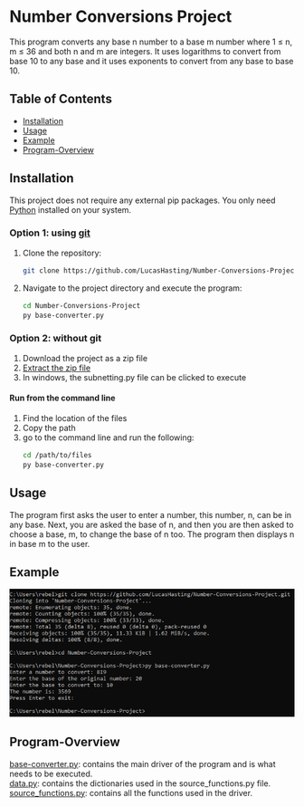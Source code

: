 # Number Conversions Project

This program converts any base n number to a base m number where 1 ≤ n, m ≤ 36 and both n and m are integers. It uses logarithms to convert from base 10 to any base and it uses exponents to convert from any base to base 10.

## Table of Contents

- [Installation](#installation)
- [Usage](#usage)
- [Example](#example)
- [Program-Overview](#program-overview)

## Installation

This project does not require any external pip packages. You only need [Python](https://www.python.org/downloads/) installed on your system.

### Option 1: using [git](https://git-scm.com/downloads)
1. Clone the repository:

    ```sh
    git clone https://github.com/LucasHasting/Number-Conversions-Project.git
    ```

2. Navigate to the project directory and execute the program:

    ```sh
    cd Number-Conversions-Project
    py base-converter.py
    ```
### Option 2: without git
1. Download the project as a zip file
2. [Extract the zip file](https://www.wikihow.com/Unzip-a-File)
3. In windows, the subnetting.py file can be clicked to execute

#### Run from the command line
1. Find the location of the files
2. Copy the path
3. go to the command line and run the following:
   ```sh
   cd /path/to/files
   py base-converter.py
   ```

## Usage

The program first asks the user to enter a number, this number, n, can be in any base. Next, you are asked the base of n, and then you are then asked to choose a base, m, to change the base of n too. The program then displays n in base m to the user.

## Example

![EXAMPLE](example.png)

## Program-Overview

[base-converter.py](https://github.com/LucasHasting/Number-Conversions-Project/blob/main/base-converter.py): contains the main driver of the program and is what needs to be executed.  
[data.py](https://github.com/LucasHasting/Number-Conversions-Project/blob/main/data.py): contains the dictionaries used in the source_functions.py file.  
[source_functions.py](https://github.com/LucasHasting/Number-Conversions-Project/blob/main/source_functions.py): contains all the functions used in the driver.  
